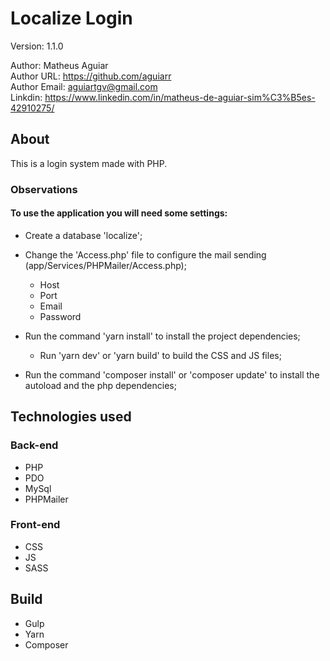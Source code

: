 # Localize Login

Version: 1.1.0<br/>

Author: Matheus Aguiar <br/>
Author URL: https://github.com/aguiarr <br/>
Author Email: aguiartgv@gmail.com <br/>
Linkdin: https://www.linkedin.com/in/matheus-de-aguiar-sim%C3%B5es-42910275/ <br/>

## About
This is a login system made with PHP.

### Observations
#### To use the application you will need some settings:
 - Create a database 'localize';
 
 - Change the 'Access.php' file to configure the mail sending (app/Services/PHPMailer/Access.php);
    - Host
    - Port
    - Email
    - Password
 - Run the command 'yarn install' to install the project dependencies;
    - Run 'yarn dev' or 'yarn build' to build the CSS and JS files;
  
 - Run the command 'composer install' or 'composer update' to install the autoload and the php dependencies;

## Technologies used

### Back-end
 - PHP
 - PDO
 - MySql
 - PHPMailer

### Front-end
 - CSS
 - JS
 - SASS

## Build
 - Gulp
 - Yarn
 - Composer